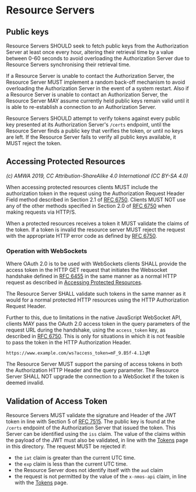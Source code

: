 # Resource Servers

## Public keys

Resource Servers SHOULD seek to fetch public keys from the Authorization Server at least once every hour, altering
their retrieval time by a value between 0-60 seconds to avoid overloading the Authorization Server due to Resource
Servers synchronising their retrieval time.

If a Resource Server is unable to contact the Authorization Server, the Resource Server MUST implement a random
back-off mechanism to avoid overloading the Authorization Server in the event of a system restart. Also if a
Resource Server is unable to contact an Authorization Server, the Resource Server MAY assume currently held public
keys remain valid until it is able to re-establish a connection to an Authorization Server.

Resource Servers SHOULD attempt to verify tokens against every public key presented at its Authorization Server's
`/certs` endpoint, until the Resource Server finds a public key that verifies the token, or until no keys are left.
If the Resource Server fails to verify all public keys available, it MUST reject the token.

## Accessing Protected Resources

_(c) AMWA 2019, CC Attribution-ShareAlike 4.0 International (CC BY-SA 4.0)_

When accessing protected resources clients MUST include the authorization token in the
request using the Authorization Request Header Field method described in Section 2.1
of [RFC 6750][RFC-6750]. Clients MUST NOT use any of the other methods specified in Section 2.0
of [RFC 6750][RFC-6750] when making requests via HTTP/S.

When a protected resources receives a token it MUST validate the claims of the token.
If a token is invalid the resource server MUST reject the request with the appropriate
HTTP error code as defined by [RFC 6750][RFC-6750].

### Operation with WebSockets

Where OAuth 2.0 is to be used with WebSockets clients SHALL provide the access token
in the HTTP GET request that initiates the Websocket handshake defined in
[RFC 6455][RFC-6455] in the same manner as a normal HTTP request as described in
[Accessing Protected Resources](#accessing-protected-resources).

The Resource Server SHALL validate such tokens in the same manner as it would for a normal
protected HTTP resources using the HTTP Authorization Request Header.

Further to this, due to limitations in the native JavaScript WebSocket API, clients MAY
pass the OAuth 2.0 access token in the query parameters of the request URL during the handshake,
using the `access_token` key, as described in [RFC 6750](https://tools.ietf.org/html/rfc6750#section-2.3).
This is only for situations in which it is not feasible to pass the token in the HTTP Authorization Header.

```
https://www.example.com/ws?access_token=mF_9.B5f-4.1JqM
```

The Resource Server MUST support the parsing of access tokens in both the Authorization
HTTP Header and the query parameter. The Resource Server SHALL NOT upgrade the connection to a WebSocket if the token
is deemed invalid.

## Validation of Access Token

Resource Servers MUST validate the signature and Header of the JWT token in line with Section 5 of [RFC 7515][RFC-7515]. The public key is found at the `/certs` endpoint of the Authorization Server that issued the token. This
Server can be identified using the `iss` claim. The value of the claims within the payload of the
JWT must also be validated, in line with the [Tokens](./4.3.%20Behaviour%20-%20Tokens.md) page in this directory.
The request MUST be rejected if:
- the `iat` claim is greater than the current UTC time.
- the `exp` claim is less than the current UTC time.
- the Resource Server does not identify itself with the `aud` claim
- the request is not permitted by the value of the `x-nmos-api` claim, in line with the [Tokens](./4.3.%20Behaviour%20-%20Tokens.md) page.


[RFC-6455]: https://tools.ietf.org/html/rfc6455 "The WebSocket Protocol"

[RFC-6750]: https://tools.ietf.org/html/rfc6750 "The OAuth 2.0 Authorization Framework: Bearer Token Usage"

[RFC-7515]: https://tools.ietf.org/html/rfc7515 "JSON Web Signature (JWS)"
